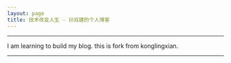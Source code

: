 ```yaml
---
layout: page
title: 技术改变人生 - 孙双建的个人博客
---
```

---
I am learning to build my blog.
this is fork from konglingxian.

---
